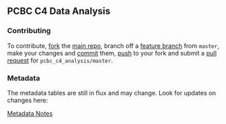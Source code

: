 ## PCBC C4 Data Analysis

### Contributing
To contribute, [fork](http://help.github.com/fork-a-repo/) the [main repo](https://github.com/Sage-Bionetworks/pcbc_c4_analysis), branch off a [feature branch](https://www.google.com/search?q=git+feature+branches) from `master`, make your changes and [commit](http://git-scm.com/docs/git-commit) them, [push](http://git-scm.com/docs/git-push) to your fork and submit a [pull request](http://help.github.com/send-pull-requests/) for `pcbc_c4_analysis/master`.

### Metadata

The metadata tables are still in flux and may change. Look for updates on changes here:

[Metadata Notes](https://www.synapse.org/#!Synapse:syn1773109/wiki/93226)
